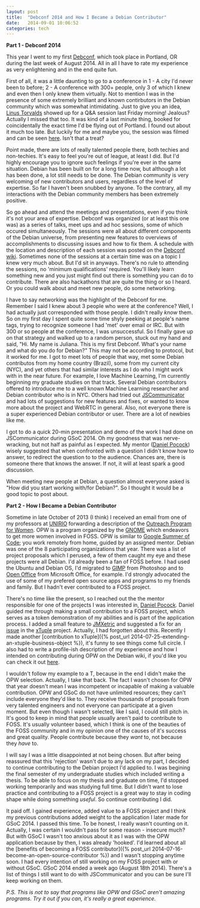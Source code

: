 ```yaml
---
layout: post
title:  "Debconf 2014 and How I Became a Debian Contributor"
date:   2014-09-01 10:06:52
categories: tech
---
```


**Part 1 - Debconf 2014**

This year I went to my first [Debconf](http://debconf14.debconf.org/), which took place in Portland, OR during the last week of August 2014. All in all I have to rate my experience as very enlightening and in the end quite fun. 

First of all, it was a little daunting to go to a conference in 1 - A city I'd never been to before; 2 - A conference with 300+ people, only 3 of which I knew and even then I only knew them virtually. Not to mention I was in the presence of some extremely brilliant and known contirbutors in the Debian community which was somewhat intimidating. Just to give you an idea, [Linus Torvalds](http://en.wikipedia.org/wiki/Linus_Torvalds) showed up for a Q&A session last Friday morning! Jealous? Actually I missed that too. It was kind of a last minute thing, booked for coincidentally the exact time I'd be flying out of Portland. I found out about it much too late. But luckily for me and maybe you, the session was filmed and can be seen [here](http://meetings-archive.debian.net/pub/debian-meetings/2014/debconf14/webm/QA_with_Linus_Torvalds.webm). Isn't that a treat?

Point made, there are lots of really talented people there, both techies and non-techies. It's easy to feel you're out of league, at least I did. But I'd highly encourage you to ignore such feelings if you're ever in the same situation. Debian has been built on for a long time now, but although a lot has been done, a lot still needs to be done. The Debian community is very welcoming of new contributors and users, regardless of the level of expertise. So far I haven't been snubbed by anyone. To the contrary, all my interactions with the Debian community members has been extremely positive. 

So go ahead and attend the meetings and presentations, even if you think it's not your area of expertise. Debconf was organized (or at least this one was) as a series of talks, meet ups and ad hoc sessions, some of which occured simultaneously. The sessions were all about different components of the Debian universe, from presenting new features to overviews of accomplishments to discussing issues and how to fix them. A schedule with the location and description of each session was posted on the [Debconf wiki](https://summit.debconf.org/debconf14/). Sometimes none of the sessions at a certain time was on a topic I knew very much about. But I'd sit in anyways. There's no rule to attending the sessions, no 'minimum qualifications' required. You'll likely learn something new and you just might find out there is something you can do to contribute. There are also hackathons that are quite the thing or so I heard. Or you could walk about and meet new people, do some networking.

I have to say networking was the highlight of the Debconf for me. Remember I said I knew about 3 people who were at the conference? Well, I had actually just corresponded with those people. I didn't really *know* them. So on my first day I spent quite some time shyly peeking at people's name tags, trying to recognize someone I had 'met' over email or IRC. But with 300 or so people at the conference, I was unsuccessful. So I finally gave up on that strategy and walked up to a random person, stuck out my hand and said, "Hi. My name is Juliana. This is my first Debconf. What's your name and what do you do for Debian?" This may not be according to protocol, but it worked for me. I got to meet lots of people that way, met some Debian contributos from my home country (Brazil), some from my current city (NYC), and yet others that had similar interests as I do who I might work with in the near future. For example, I love Machine Learning, I'm currently beginning my graduate studies on that track. Several Debian contributors offered to introduce me to a well known Machine Learning researcher and Debian contributor who is in NYC. Others had tried out [JSCommunicator](https://github.com/opentelecoms-org/jscommunicator) and had lots of suggestions for new features and fixes, or wanted to know more about the project and WebRTC in general. Also, not everyone there is a super experienced Debian contributor or user. There are a lot of newbies like me. 

I got to do a quick 20-min presentation and demo of the work I had done on JSCommunicator during GSoC 2014. Oh my goodness that was nerve-wracking, but not half as painful as I expected. My mentor ([Daniel Pocock](http://danielpocock.com/)) wisely suggested that when confronted with a question I didn't know how to answer, to redirect the question to to the audience. Chances are, there is someone there that knows the answer. If not, it will at least spark a good discussion.

When meeting new people at Debian, a question almost everyone asked is "How did you start working with/for Debian?". So I thought it would be a good topic to post about.

**Part 2 - How I Became a Debian Contributor**

Sometime in late October of 2013 (I think) I received an email from one of my professors at [UNIRIO](http://www2.uniriotec.br/UNIRIO-CCET/) forwarding a description of the [Outreach Program for Women](http://gnome.org/opw/). OPW is a program organized by the [GNOME](http://www.gnome.org/) which endeavors to get more women involved in FOSS. OPW is similar to [Google Summer of Code](https://developers.google.com/open-source/soc/?csw=1); you work remotely from home, guided by an assigned mentor. Debian was one of the 8 participating organizations that year. There was a list of project proposals which I perused, a few of them caught my eye and these projects were all Debian. I'd already been a fan of FOSS before. I had used the Ubuntu and Debian OS, I'd migrated to [GIMP](http://www.gimp.org/) from Photoshop and to [Open Office](https://www.openoffice.org/) from Microsoft Office, for example. I'd strongly advocated the use of some of my prefered open source apps and programs to my friends and family. But I hadn't ever contributed to a FOSS project.

There's no time like the present, so I reached out the the mentor responsible for one of the projects I was interested in, [Daniel Pocock](danielpocock.com). Daniel guided me through making a small contribution to a FOSS project, which serves as a token demonstration of my abilities and is part of the application process. I added a small feature to [JMXetric](https://github.com/ganglia/jmxetric) and suggested a fix for an [issue](https://github.com/xtuple/qt-client/commit/7892bbe30bf345b7f7d4de24afed3b342c7751b0) in the [xTuple](www.xtuple.com) project. Actually, I had forgotten about this. Recently I made another [contribution to xTuple]({% post_url 2014-07-25-extending-an-xtuple-business-object %}), it's funny to see things come full circle. I also had to write a profile-ish description of my experience and how I intended on contributing during OPW on the Debian wiki, if you'd like you can check it out [here](https://wiki.debian.org/Juliana%20Louback). 

I wouldn't follow my example to a T, because in the end I didn't make the OPW selection. Actually, I take that back. The fact I wasn't chosen for OPW that year doesn't mean I was incompetent or incapable of making a valuable contribution. OPW and GSoC do not have unlimited resources; they can't include everyone they'd like to. They receive thousands of proposals from very talented engineers and not everyone can participate at a given moment. But even though I wasn't selected, like I said, I could still pitch in. It's good to keep in mind that people usually aren't paid to contribute to FOSS. It's usually volunteer based, which I think is one of the beauties of the FOSS community and in my opinion one of the causes of it's success and great quality. People contribute because they *want* to, not because they *have* to. 

I will say I was a little disappointed at not being chosen. But after being reassured that this 'rejection' wasn't due to any lack on my part, I decided to continue contributing to the Debian project I'd applied to. I was begining the final semester of my undergraduate studies which included writing a thesis. To be able to focus on my thesis and graduate on time, I'd stopped working temporarily and was studying full time. But I didn't want to lose practice and contributing to a FOSS project is a great way to stay in coding shape while doing something *useful*. So continue contributing I did.

It paid off. I gained experience, added value to a FOSS project and I think my previous contributions added weight to the application I later made for GSoC 2014. I passed this time. To be honest, I really wasn't counting on it. Actually, I was certain I wouldn't pass for some reason - insecure much? But with GSoC I wasn't too anxious about it as I was with the OPW application because by then, I was already 'hooked'. I'd learned about all the [benefits of becoming a FOSS contributor]({% post_url 2014-07-16-become-an-open-source-contributor %}) and I wasn't stopping anytime soon. I had every intention of still working on my FOSS project with or without GSoC. GSoC 2014 ended a week ago (August 18th 2014). There's a list of things I still want to do with JSCommunicator and you can be sure I'll keep working on them. 

*P.S. This is not to say that programs like OPW and GSoC aren't amazing programs. Try it out if you can, it's really a great experience.*



